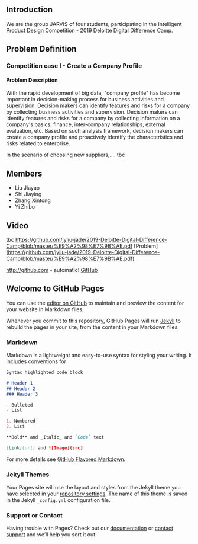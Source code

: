 ## Introduction
We are the group JARVIS of four students, participating in the Intelligent Product Design Competition - 2019 Deloitte Digital Difference Camp.

## Problem Definition
### Competition case I - Create a Company Profile

#### Problem Description
With the rapid development of big data, "company profile" has become important in decision-making process for business activities and supervision. Decision makers can identify features and risks for a company by collecting
business activities and supervision. Decision makers can identify features and risks for a company by collecting information on a company's basics, finance, inter-company relationships, external evaluation, etc. Based on such analysis framework, decision makers can create a company profile and proactively identify the characteristics and risks related to enterprise.

In the scenario of choosing new suppliers,.... tbc 


## Members
* Liu Jiayao
* Shi Jiaying
* Zhang Xintong 
* Yi Zhibo 


## Video
tbc
https://github.com/jyliu-jade/2019-Deloitte-Digital-Difference-Camp/blob/master/%E9%A2%98%E7%9B%AE.pdf
[Problem] (https://github.com/jyliu-jade/2019-Deloitte-Digital-Difference-Camp/blob/master/%E9%A2%98%E7%9B%AE.pdf)

http://github.com - automatic!
[GitHub](http://github.com)

## Welcome to GitHub Pages

You can use the [editor on GitHub](https://github.com/jyliu-jade/2019-Deloitte-Digital-Difference-Camp/edit/master/README.md) to maintain and preview the content for your website in Markdown files.

Whenever you commit to this repository, GitHub Pages will run [Jekyll](https://jekyllrb.com/) to rebuild the pages in your site, from the content in your Markdown files.

### Markdown

Markdown is a lightweight and easy-to-use syntax for styling your writing. It includes conventions for

```markdown
Syntax highlighted code block

# Header 1
## Header 2
### Header 3

- Bulleted
- List

1. Numbered
2. List

**Bold** and _Italic_ and `Code` text

[Link](url) and ![Image](src)
```

For more details see [GitHub Flavored Markdown](https://guides.github.com/features/mastering-markdown/).

### Jekyll Themes

Your Pages site will use the layout and styles from the Jekyll theme you have selected in your [repository settings](https://github.com/jyliu-jade/2019-Deloitte-Digital-Difference-Camp/settings). The name of this theme is saved in the Jekyll `_config.yml` configuration file.

### Support or Contact

Having trouble with Pages? Check out our [documentation](https://help.github.com/categories/github-pages-basics/) or [contact support](https://github.com/contact) and we’ll help you sort it out.
